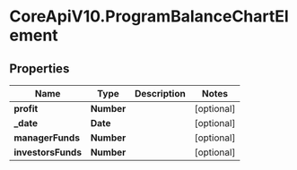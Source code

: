 # CoreApiV10.ProgramBalanceChartElement

## Properties
Name | Type | Description | Notes
------------ | ------------- | ------------- | -------------
**profit** | **Number** |  | [optional] 
**_date** | **Date** |  | [optional] 
**managerFunds** | **Number** |  | [optional] 
**investorsFunds** | **Number** |  | [optional] 


